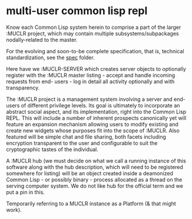multi-user common lisp repl
========

Know each Common Lisp system herein to comprise a part of the larger :MUCLR
project, which may contain multiple subsystems/subpackages nodally-related to
the master.

For the evolving and soon-to-be complete specification, that is, technical
standardization, see the [spec](https://github.com/nydel/muclr/tree/master/spec) folder.

Here have we :MUCLR-SERVER which creates server objects to optionally register
with the :MUCLR master listing - accept and handle incoming requests from end-
users - log in detail all activity optionally and with transparency.

The :MUCLR project is a management system involving a server and end-users of
different privilege levels. Its goal is ultimately to incorporate an abstract
social aspect, and its implementation, right into the Common Lisp REPL. This
will include a number of inherent prospects canonically yet will feature an
expansion mechanism allowing users to modify existing and create new widgets
whose purposes fit into the scope of :MUCLR. Also featured will be simple chat
and file sharing, both facets including encryption transparent to the user and
configurable to suit the cryptographic tastes of the individual.

A :MUCLR hub (we must decide on what we call a running instance of this software
along with the hub description, which will need to be registered somewhere for
listing) will be an object created inside a deamonized Common Lisp - or possibly
binary - process allocated as a thread on the serving computer system. We do not
like hub for the official term and we put a pin in this.

Temporarily referring to a MUCLR instance as a Platform (& that might work).
